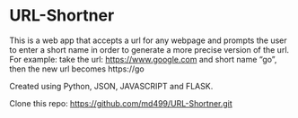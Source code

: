 # URL-Shortner

This is a web app that accepts a url for any webpage and prompts the user to enter a short name in order to generate a more precise version of the url.
For example: take the url: https://www.google.com and short name “go”, then the new url becomes https://go


Created using Python, JSON, JAVASCRIPT and FLASK. 


Clone this repo: https://github.com/md499/URL-Shortner.git

